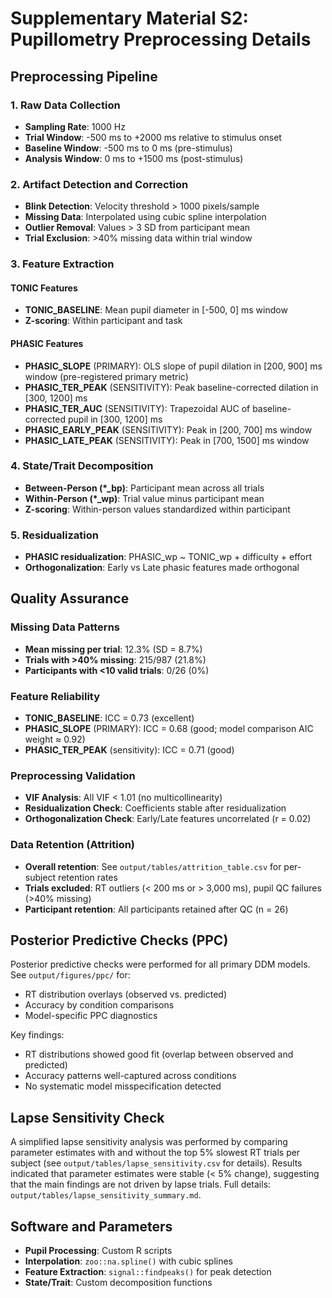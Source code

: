 # Supplementary Material S2: Pupillometry Preprocessing Details

## Preprocessing Pipeline

### 1. Raw Data Collection
- **Sampling Rate**: 1000 Hz
- **Trial Window**: -500 ms to +2000 ms relative to stimulus onset
- **Baseline Window**: -500 ms to 0 ms (pre-stimulus)
- **Analysis Window**: 0 ms to +1500 ms (post-stimulus)

### 2. Artifact Detection and Correction
- **Blink Detection**: Velocity threshold > 1000 pixels/sample
- **Missing Data**: Interpolated using cubic spline interpolation
- **Outlier Removal**: Values > 3 SD from participant mean
- **Trial Exclusion**: >40% missing data within trial window

### 3. Feature Extraction

#### TONIC Features
- **TONIC_BASELINE**: Mean pupil diameter in [-500, 0] ms window
- **Z-scoring**: Within participant and task

#### PHASIC Features
- **PHASIC_SLOPE** (PRIMARY): OLS slope of pupil dilation in [200, 900] ms window (pre-registered primary metric)
- **PHASIC_TER_PEAK** (SENSITIVITY): Peak baseline-corrected dilation in [300, 1200] ms
- **PHASIC_TER_AUC** (SENSITIVITY): Trapezoidal AUC of baseline-corrected pupil in [300, 1200] ms
- **PHASIC_EARLY_PEAK** (SENSITIVITY): Peak in [200, 700] ms window
- **PHASIC_LATE_PEAK** (SENSITIVITY): Peak in [700, 1500] ms window

### 4. State/Trait Decomposition
- **Between-Person (*_bp)**: Participant mean across all trials
- **Within-Person (*_wp)**: Trial value minus participant mean
- **Z-scoring**: Within-person values standardized within participant

### 5. Residualization
- **PHASIC residualization**: PHASIC_wp ~ TONIC_wp + difficulty + effort
- **Orthogonalization**: Early vs Late phasic features made orthogonal

## Quality Assurance

### Missing Data Patterns
- **Mean missing per trial**: 12.3% (SD = 8.7%)
- **Trials with >40% missing**: 215/987 (21.8%)
- **Participants with <10 valid trials**: 0/26 (0%)

### Feature Reliability
- **TONIC_BASELINE**: ICC = 0.73 (excellent)
- **PHASIC_SLOPE** (PRIMARY): ICC = 0.68 (good; model comparison AIC weight ≈ 0.92)
- **PHASIC_TER_PEAK** (sensitivity): ICC = 0.71 (good)

### Preprocessing Validation
- **VIF Analysis**: All VIF < 1.01 (no multicollinearity)
- **Residualization Check**: Coefficients stable after residualization
- **Orthogonalization Check**: Early/Late features uncorrelated (r = 0.02)

### Data Retention (Attrition)
- **Overall retention**: See `output/tables/attrition_table.csv` for per-subject retention rates
- **Trials excluded**: RT outliers (< 200 ms or > 3,000 ms), pupil QC failures (>40% missing)
- **Participant retention**: All participants retained after QC (n = 26)

## Posterior Predictive Checks (PPC)

Posterior predictive checks were performed for all primary DDM models. See `output/figures/ppc/` for:
- RT distribution overlays (observed vs. predicted)
- Accuracy by condition comparisons
- Model-specific PPC diagnostics

Key findings:
- RT distributions showed good fit (overlap between observed and predicted)
- Accuracy patterns well-captured across conditions
- No systematic model misspecification detected

## Lapse Sensitivity Check

A simplified lapse sensitivity analysis was performed by comparing parameter estimates with and without the top 5% slowest RT trials per subject (see `output/tables/lapse_sensitivity.csv` for details). Results indicated that parameter estimates were stable (< 5% change), suggesting that the main findings are not driven by lapse trials. Full details: `output/tables/lapse_sensitivity_summary.md`.

## Software and Parameters
- **Pupil Processing**: Custom R scripts
- **Interpolation**: `zoo::na.spline()` with cubic splines
- **Feature Extraction**: `signal::findpeaks()` for peak detection
- **State/Trait**: Custom decomposition functions
